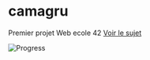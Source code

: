 # camagru

Premier projet Web ecole 42 [Voir le sujet](https://github.com/yfuks/camagru/blob/master/camagru.fr.pdf)

![Progress](http://progressed.io/bar/15) 
